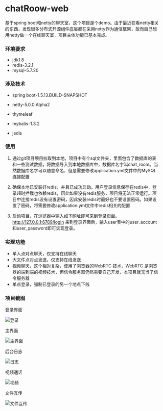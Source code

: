 # chatRoow-web
基于spring boot和netty的聊天室，这个项目是个demo。由于最近在看netty相关的东西，发现很多分布式开源组件底层都在采用netty作为通信框架，故而自己想用netty做一个在线聊天室，项目主体功能已基本完成。

### 环境要求

- jdk1.8
- redis-3.2.1
- mysql-5.7.20

### 涉及技术

- spring boot-1.5.13.BUILD-SNAPSHOT

- netty-5.0.0.Alpha2

- thymeleaf

- mybatis-1.3.2

- jedis

### 使用

1. 通过git项目项目拉取到本地，项目中有个sql文件夹，里面包含了数据库的表和一些测试数据，将数据导入到本地数据库中，数据库名字叫chat_room。当然数据库名字可以随意命名，但是需要修改application.yml文件中的MySQL连接配置

2. 确保本地已安装好redis，并且已成功启动。用户登录信息保存在redis中，登录超时拦截也依赖redis，因此如果没有redis服务，项目将无法正常运行。项目中连接redis没有设置密码，因此安装redis时最好也不要设置密码。如果设置了密码，将需要修改application.yml文件中redis相关的配置

3. 启动项目，在浏览器中输入如下网址即可来到登录页面。http://127.0.0.1:6789/login  来到登录界面后，输入user表中的user_account和user_password即可实现登录。

### 实现功能

- 单人点对点聊天，仅支持在线聊天
- 大文件点对点发送，仅支持在线发送
- 视频聊天，这个相对复杂，使用了浏览器的WebRTC 技术，WebRTC 是浏览器的端到端的视频技术，但信令服务器仍然需要自己开发，本项目就充当了信令服务器
- 单点登录，强制已登录的另一个地点下线

### 项目截图

登录界面

![登录](https://github.com/lushunjian/chatroom-web/blob/master/image/chat-room5.png)

主界面

![主界面](https://github.com/lushunjian/chatroom-web/blob/master/image/chat-room6.png)

后台日志

![日志](https://github.com/lushunjian/chatroom-web/blob/master/image/chat-room.png)

视频通话

![视频](https://github.com/lushunjian/chatroom-web/blob/master/image/chat-room3.png)

文件互传

![文件互传](https://github.com/lushunjian/chatroom-web/blob/master/image/chat-room8.png)
